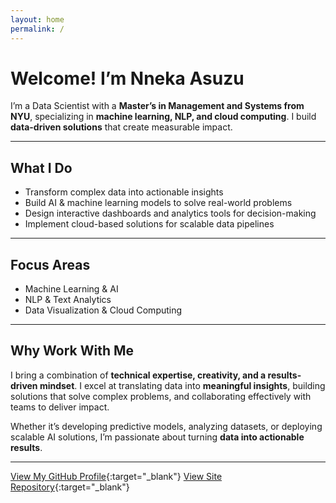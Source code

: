```yaml
---
layout: home
permalink: /
---
```



# Welcome! I’m Nneka Asuzu

I’m a Data Scientist with a **Master’s in Management and Systems from NYU**, specializing in **machine learning, NLP, and cloud computing**. I build **data-driven solutions** that create measurable impact.

---

## What I Do
- Transform complex data into actionable insights 
- Build AI & machine learning models to solve real-world problems 
- Design interactive dashboards and analytics tools for decision-making 
- Implement cloud-based solutions for scalable data pipelines

---

## Focus Areas
- Machine Learning & AI 
- NLP & Text Analytics 
- Data Visualization & Cloud Computing 

---

## Why Work With Me
I bring a combination of **technical expertise, creativity, and a results-driven mindset**. I excel at translating data into **meaningful insights**, building solutions that solve complex problems, and collaborating effectively with teams to deliver impact. 

Whether it’s developing predictive models, analyzing datasets, or deploying scalable AI solutions, I’m passionate about turning **data into actionable results**.

---

 [View My GitHub Profile](https://github.com/NnekaAsuzu){:target="_blank"} 
 [View Site Repository](https://github.com/NnekaAsuzu/nnekaasuzu.github.io){:target="_blank"}